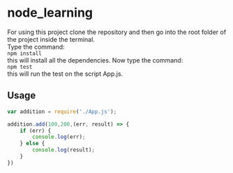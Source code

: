 # node_learning


For using this project clone the repository and then go into the root folder of the project inside the terminal.<br />
Type the command: <br />
```npm install```<br />
this will install all the dependencies. Now type the command:<br />
```npm test```<br />
this will run the test on the script App.js.<br />

## Usage
```javascript
var addition = require('./App.js');

addition.add(100,200,(err, result) => {
    if (err) {
        console.log(err);
    } else {
        console.log(result);
    }
})
```
